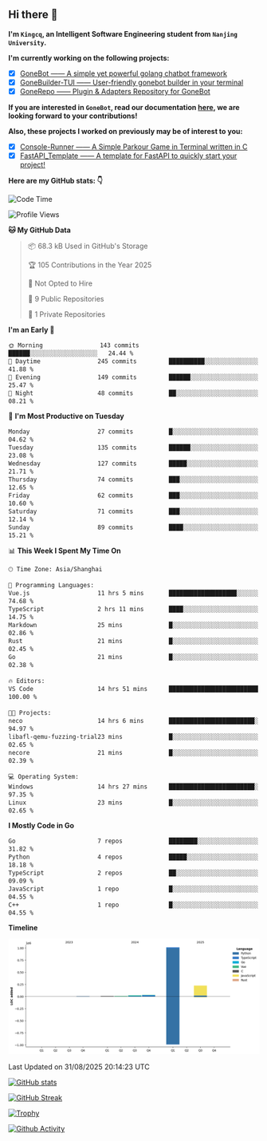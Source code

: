 ## Hi there 👋

**I'm `Kingcq`, an Intelligent Software Engineering student from `Nanjing University`.**

**I'm currently working on the following projects:**

- [x] [GoneBot —— A simple yet powerful golang chatbot framework](https://github.com/gonebot-dev/gonebot)
- [x] [GoneBuilder-TUI —— User-friendly gonebot builder in your terminal](https://github.com/gonebot-dev/gonebuilder-tui)
- [x] [GoneRepo —— Plugin & Adapters Repository for GoneBot](https://github.com/gonebot-dev/gonerepo)

**If you are interested in `GoneBot`, read our documentation [here](https://gonebot-dev.github.io/), we are looking forward to your contributions!**

**Also, these projects I worked on previously may be of interest to you:**

- [x] [Console-Runner —— A Simple Parkour Game in Terminal written in C](https://github.com/Kingcxp/Console-Runners)
- [x] [FastAPI_Template —— A template for FastAPI to quickly start your project!](https://github.com/Kingcxp/FastAPI_Template)

**Here are my GitHub stats: 👇**
<!--START_SECTION:waka-->
![Code Time](http://img.shields.io/badge/Code%20Time-1%2C856%20hrs%2049%20mins-blue)

![Profile Views](http://img.shields.io/badge/Profile%20Views-0-blue)

**🐱 My GitHub Data** 

> 📦 68.3 kB Used in GitHub's Storage 
 > 
> 🏆 105 Contributions in the Year 2025
 > 
> 🚫 Not Opted to Hire
 > 
> 📜 9 Public Repositories 
 > 
> 🔑 1 Private Repositories 
 > 
**I'm an Early 🐤** 

```text
🌞 Morning                143 commits         ██████░░░░░░░░░░░░░░░░░░░   24.44 % 
🌆 Daytime                245 commits         ██████████░░░░░░░░░░░░░░░   41.88 % 
🌃 Evening                149 commits         ██████░░░░░░░░░░░░░░░░░░░   25.47 % 
🌙 Night                  48 commits          ██░░░░░░░░░░░░░░░░░░░░░░░   08.21 % 
```
📅 **I'm Most Productive on Tuesday** 

```text
Monday                   27 commits          █░░░░░░░░░░░░░░░░░░░░░░░░   04.62 % 
Tuesday                  135 commits         ██████░░░░░░░░░░░░░░░░░░░   23.08 % 
Wednesday                127 commits         █████░░░░░░░░░░░░░░░░░░░░   21.71 % 
Thursday                 74 commits          ███░░░░░░░░░░░░░░░░░░░░░░   12.65 % 
Friday                   62 commits          ███░░░░░░░░░░░░░░░░░░░░░░   10.60 % 
Saturday                 71 commits          ███░░░░░░░░░░░░░░░░░░░░░░   12.14 % 
Sunday                   89 commits          ████░░░░░░░░░░░░░░░░░░░░░   15.21 % 
```


📊 **This Week I Spent My Time On** 

```text
🕑︎ Time Zone: Asia/Shanghai

💬 Programming Languages: 
Vue.js                   11 hrs 5 mins       ███████████████████░░░░░░   74.68 % 
TypeScript               2 hrs 11 mins       ████░░░░░░░░░░░░░░░░░░░░░   14.75 % 
Markdown                 25 mins             █░░░░░░░░░░░░░░░░░░░░░░░░   02.86 % 
Rust                     21 mins             █░░░░░░░░░░░░░░░░░░░░░░░░   02.45 % 
Go                       21 mins             █░░░░░░░░░░░░░░░░░░░░░░░░   02.38 % 

🔥 Editors: 
VS Code                  14 hrs 51 mins      █████████████████████████   100.00 % 

🐱‍💻 Projects: 
neco                     14 hrs 6 mins       ████████████████████████░   94.97 % 
libafl-qemu-fuzzing-trial23 mins             █░░░░░░░░░░░░░░░░░░░░░░░░   02.65 % 
necore                   21 mins             █░░░░░░░░░░░░░░░░░░░░░░░░   02.39 % 

💻 Operating System: 
Windows                  14 hrs 27 mins      ████████████████████████░   97.35 % 
Linux                    23 mins             █░░░░░░░░░░░░░░░░░░░░░░░░   02.65 % 
```

**I Mostly Code in Go** 

```text
Go                       7 repos             ████████░░░░░░░░░░░░░░░░░   31.82 % 
Python                   4 repos             █████░░░░░░░░░░░░░░░░░░░░   18.18 % 
TypeScript               2 repos             ██░░░░░░░░░░░░░░░░░░░░░░░   09.09 % 
JavaScript               1 repo              █░░░░░░░░░░░░░░░░░░░░░░░░   04.55 % 
C++                      1 repo              █░░░░░░░░░░░░░░░░░░░░░░░░   04.55 % 
```



**Timeline**

![Lines of Code chart](https://raw.githubusercontent.com/Kingcxp/Kingcxp/main/assets/bar_graph.png)


 Last Updated on 31/08/2025 20:14:23 UTC
<!--END_SECTION:waka-->

[![GitHub stats](https://github-readme-stats.vercel.app/api?username=Kingcxp&show_icons=true&count_private=true&theme=aura&hide_border=true&icon_color=FF4500&text_color=76EE00)](https://github.com/anuraghazra/github-readme-stats)    

[![GitHub Streak](https://github-readme-streak-stats.herokuapp.com/?user=Kingcxp&hide_border=true&theme=catppuccin-macchiato)](https://git.io/streak-stats)

[![Trophy](https://github-profile-trophy.vercel.app/?username=Kingcxp&theme=dracula)](https://github.com/ryo-ma/github-profile-trophy)

[![Github Activity](https://github-readme-activity-graph.vercel.app/graph?username=Kingcxp&theme=tokyo-night&hide_border=true)](https://github.com/ashutosh00710/github-readme-activity-graph)
